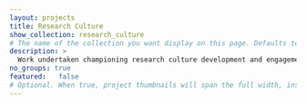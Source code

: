 ```yaml
---
layout: projects
title: Research Culture
show_collection: research_culture
# The name of the collection you want display on this page. Defaults to projects. See Organizing Projects for detail on how to handle multiple project collections.
description: >
  Work undertaken championing research culture development and engagement
no_groups: true
featured: 	false
# Optional. When true, project thumbnails will span the full width, instead of only half. This setting takes precedence over the featured value of individual projects, i.e. it will apply to the entire page.
---
```

